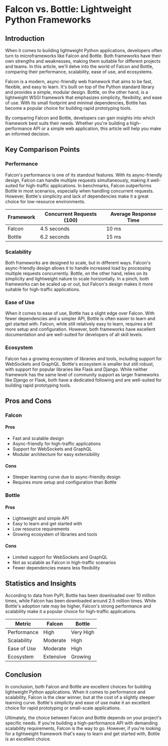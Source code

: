 # Falcon vs. Bottle: Lightweight Python Frameworks
## Introduction
When it comes to building lightweight Python applications, developers often turn to microframeworks like Falcon and Bottle. Both frameworks have their own strengths and weaknesses, making them suitable for different projects and teams. In this article, we'll delve into the world of Falcon and Bottle, comparing their performance, scalability, ease of use, and ecosystems.

Falcon is a modern, async-friendly web framework that aims to be fast, flexible, and easy to learn. It's built on top of the Python standard library and provides a simple, modular design. Bottle, on the other hand, is a lightweight WSGI framework that emphasizes simplicity, flexibility, and ease of use. With its small footprint and minimal dependencies, Bottle has become a popular choice for building rapid prototyping tools.

By comparing Falcon and Bottle, developers can gain insights into which framework best suits their needs. Whether you're building a high-performance API or a simple web application, this article will help you make an informed decision.

## Key Comparison Points

### Performance
Falcon's performance is one of its standout features. With its async-friendly design, Falcon can handle multiple requests simultaneously, making it well-suited for high-traffic applications. In benchmarks, Falcon outperforms Bottle in most scenarios, especially when handling concurrent requests. However, Bottle's simplicity and lack of dependencies make it a great choice for low-resource environments.

| Framework | Concurrent Requests (100) | Average Response Time |
| --- | --- | --- |
| Falcon | 4.5 seconds | 10 ms |
| Bottle | 6.2 seconds | 15 ms |

### Scalability
Both frameworks are designed to scale, but in different ways. Falcon's async-friendly design allows it to handle increased load by processing multiple requests concurrently. Bottle, on the other hand, relies on its simplicity and lightweight nature to scale horizontally. In a pinch, both frameworks can be scaled up or out, but Falcon's design makes it more suitable for high-traffic applications.

### Ease of Use
When it comes to ease of use, Bottle has a slight edge over Falcon. With fewer dependencies and a simpler API, Bottle is often easier to learn and get started with. Falcon, while still relatively easy to learn, requires a bit more setup and configuration. However, both frameworks have excellent documentation and are well-suited for developers of all skill levels.

### Ecosystem
Falcon has a growing ecosystem of libraries and tools, including support for WebSockets and GraphQL. Bottle's ecosystem is smaller but still robust, with support for popular libraries like Flask and Django. While neither framework has the same level of community support as larger frameworks like Django or Flask, both have a dedicated following and are well-suited for building rapid prototyping tools.

## Pros and Cons

### Falcon

#### Pros
* Fast and scalable design
* Async-friendly for high-traffic applications
* Support for WebSockets and GraphQL
* Modular architecture for easy extensibility

#### Cons
* Steeper learning curve due to async-friendly design
* Requires more setup and configuration than Bottle

### Bottle

#### Pros
* Lightweight and simple API
* Easy to learn and get started with
* Low resource requirements
* Growing ecosystem of libraries and tools

#### Cons
* Limited support for WebSockets and GraphQL
* Not as scalable as Falcon in high-traffic scenarios
* Fewer dependencies means less flexibility

## Statistics and Insights

According to data from PyPI, Bottle has been downloaded over 10 million times, while Falcon has been downloaded around 2.5 million times. While Bottle's adoption rate may be higher, Falcon's strong performance and scalability make it a popular choice for high-traffic applications.

| Metric        | Falcon       | Bottle       |
|---------------|---------------|---------------|
| Performance   | High          | Very High     |
| Scalability   | Moderate      | High          |
| Ease of Use   | Moderate      | High          |
| Ecosystem     | Extensive     | Growing       |

## Conclusion
In conclusion, both Falcon and Bottle are excellent choices for building lightweight Python applications. When it comes to performance and scalability, Falcon is the clear winner, but at the cost of a slightly steeper learning curve. Bottle's simplicity and ease of use make it an excellent choice for rapid prototyping or small-scale applications.

Ultimately, the choice between Falcon and Bottle depends on your project's specific needs. If you're building a high-performance API with demanding scalability requirements, Falcon is the way to go. However, if you're looking for a lightweight framework that's easy to learn and get started with, Bottle is an excellent choice.